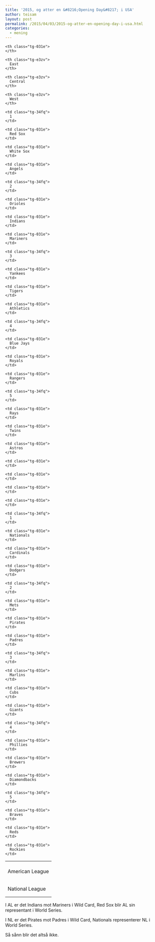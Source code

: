 ```yaml
---
title: '2015, og atter en &#8216;Opening Day&#8217; i USA'
author: teisam
layout: post
permalink: /2015/04/03/2015-og-atter-en-opening-day-i-usa.html
categories:
  - mening
---
```

<table class="tg">
  <tr>
    <th class="tg-031e">
    </th>
    
    <th class="tg-031e">
    </th>
    
    <th class="tg-e3zv">
      East
    </th>
    
    <th class="tg-e3zv">
      Central
    </th>
    
    <th class="tg-e3zv">
      West
    </th>
  </tr>
  
  <tr>
    <td class="tg-031e">
    </td>
    
    <td class="tg-34fq">
      1
    </td>
    
    <td class="tg-031e">
      Red Sox
    </td>
    
    <td class="tg-031e">
      White Sox
    </td>
    
    <td class="tg-031e">
      Angels
    </td>
  </tr>
  
  <tr>
    <td class="tg-031e">
    </td>
    
    <td class="tg-34fq">
      2
    </td>
    
    <td class="tg-031e">
      Orioles
    </td>
    
    <td class="tg-031e">
      Indians
    </td>
    
    <td class="tg-031e">
      Mariners
    </td>
  </tr>
  
  <tr>
    <td class="tg-xdyu">
      American League
    </td>
    
    <td class="tg-34fq">
      3
    </td>
    
    <td class="tg-031e">
      Yankees
    </td>
    
    <td class="tg-031e">
      Tigers
    </td>
    
    <td class="tg-031e">
      Athletics
    </td>
  </tr>
  
  <tr>
    <td class="tg-031e">
    </td>
    
    <td class="tg-34fq">
      4
    </td>
    
    <td class="tg-031e">
      Blue Jays
    </td>
    
    <td class="tg-031e">
      Royals
    </td>
    
    <td class="tg-031e">
      Rangers
    </td>
  </tr>
  
  <tr>
    <td class="tg-031e">
    </td>
    
    <td class="tg-34fq">
      5
    </td>
    
    <td class="tg-031e">
      Rays
    </td>
    
    <td class="tg-031e">
      Twins
    </td>
    
    <td class="tg-031e">
      Astros
    </td>
  </tr>
  
  <tr>
    <td class="tg-031e">
    </td>
    
    <td class="tg-031e">
    </td>
    
    <td class="tg-031e">
    </td>
    
    <td class="tg-031e">
    </td>
    
    <td class="tg-031e">
    </td>
  </tr>
  
  <tr>
    <td class="tg-031e">
    </td>
    
    <td class="tg-34fq">
      1
    </td>
    
    <td class="tg-031e">
      Nationals
    </td>
    
    <td class="tg-031e">
      Cardinals
    </td>
    
    <td class="tg-031e">
      Dodgers
    </td>
  </tr>
  
  <tr>
    <td class="tg-031e">
    </td>
    
    <td class="tg-34fq">
      2
    </td>
    
    <td class="tg-031e">
      Mets
    </td>
    
    <td class="tg-031e">
      Pirates
    </td>
    
    <td class="tg-031e">
      Padres
    </td>
  </tr>
  
  <tr>
    <td class="tg-xdyu">
      National League
    </td>
    
    <td class="tg-34fq">
      3
    </td>
    
    <td class="tg-031e">
      Marlins
    </td>
    
    <td class="tg-031e">
      Cubs
    </td>
    
    <td class="tg-031e">
      Giants
    </td>
  </tr>
  
  <tr>
    <td class="tg-031e">
    </td>
    
    <td class="tg-34fq">
      4
    </td>
    
    <td class="tg-031e">
      Phillies
    </td>
    
    <td class="tg-031e">
      Brewers
    </td>
    
    <td class="tg-031e">
      Diamondbacks
    </td>
  </tr>
  
  <tr>
    <td class="tg-031e">
    </td>
    
    <td class="tg-34fq">
      5
    </td>
    
    <td class="tg-031e">
      Braves
    </td>
    
    <td class="tg-031e">
      Reds
    </td>
    
    <td class="tg-031e">
      Rockies
    </td>
  </tr></tbody>
</table>

I AL er det Indians mot Mariners i Wild Card, Red Sox blir AL sin representant i World Series.

I NL er det Pirates mot Padres i Wild Card, Nationals representerer NL i World Series.

Så sånn blir det altså ikke.
